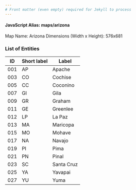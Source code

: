 ```yaml
---
# Front matter (even empty) required for Jekyll to process
---
```


#### JavaScript Alias: maps/arizona

Map Name: Arizona
Dimensions (Width x Height): 576x681





### List of Entities

ID | Short label | Label
---|---|---|
001|AP|Apache
003|CO|Cochise
005|CC|Coconino
007|GI|Gila
009|GR|Graham
011|GE|Greenlee
012|LP|La Paz
013|MA|Maricopa
015|MO|Mohave
017|NA|Navajo
019|PI|Pima
021|PN|Pinal
023|SC|Santa Cruz
025|YA|Yavapai
027|YU|Yuma

